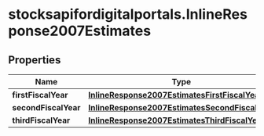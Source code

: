 # stocksapifordigitalportals.InlineResponse2007Estimates

## Properties

Name | Type | Description | Notes
------------ | ------------- | ------------- | -------------
**firstFiscalYear** | [**InlineResponse2007EstimatesFirstFiscalYear**](InlineResponse2007EstimatesFirstFiscalYear.md) |  | [optional] 
**secondFiscalYear** | [**InlineResponse2007EstimatesSecondFiscalYear**](InlineResponse2007EstimatesSecondFiscalYear.md) |  | [optional] 
**thirdFiscalYear** | [**InlineResponse2007EstimatesThirdFiscalYear**](InlineResponse2007EstimatesThirdFiscalYear.md) |  | [optional] 


